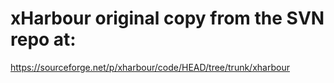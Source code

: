 # xHarbour original copy from the SVN repo at:

https://sourceforge.net/p/xharbour/code/HEAD/tree/trunk/xharbour
